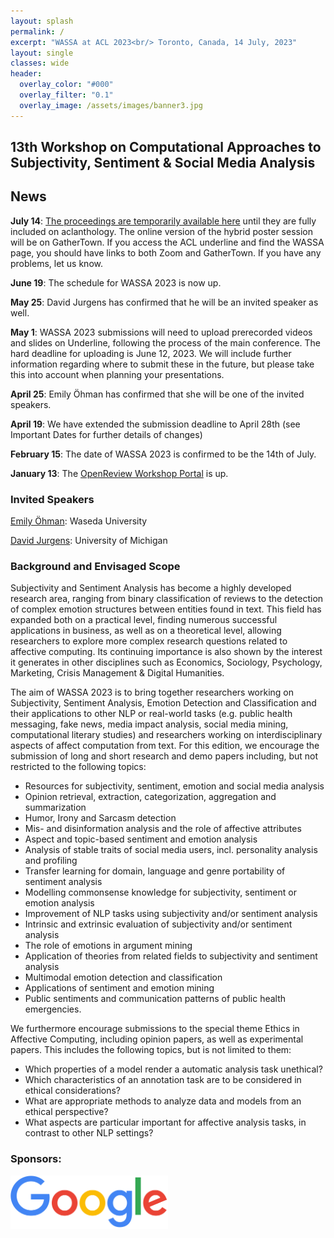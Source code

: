 ```yaml
---
layout: splash
permalink: /
excerpt: "WASSA at ACL 2023<br/> Toronto, Canada, 14 July, 2023"
layout: single
classes: wide
header:
  overlay_color: "#000"
  overlay_filter: "0.1"
  overlay_image: /assets/images/banner3.jpg
---
```


## 13th Workshop on Computational Approaches to Subjectivity, Sentiment & Social Media Analysis

## News

**July 14**: [The proceedings are temporarily available here](./assets/proceedings_2023.pdf) until they are fully included on aclanthology. The online version of the hybrid poster session will be on GatherTown. If you access the ACL underline and find the WASSA page, you should have links to both Zoom and GatherTown. If you have any problems, let us know.

**June 19**: The schedule for WASSA 2023 is now up.

**May 25**: David Jurgens has confirmed that he will be an invited speaker as well.

**May 1**: WASSA 2023 submissions will need to upload prerecorded videos and slides on Underline, following the process of the main conference. The hard deadline for uploading is June 12, 2023. We will include further information regarding where to submit these in the future, but please take this into account when planning your presentations.

**April 25**: Emily Öhman has confirmed that she will be one of the invited speakers.

**April 19**: We have extended the submission deadline to April 28th (see Important Dates for further details of changes)

**February 15**: The date of WASSA 2023 is confirmed to be the 14th of July.

**January 13**: The [OpenReview Workshop Portal](https://openreview.net/group?id=aclweb.org/ACL/2023/Workshop/WASSA) is up.

### Invited Speakers

[Emily Öhman](https://w-rdb.waseda.jp/html/100002999_en.html): Waseda University

[David Jurgens](https://jurgens.people.si.umich.edu/): University of Michigan


### Background and Envisaged Scope
Subjectivity and Sentiment Analysis has become a highly developed research area, ranging from binary classification of reviews to the detection of complex emotion structures between entities found in text. This field has expanded both on a practical level, finding numerous successful applications in business, as well as on a theoretical level, allowing researchers to explore more complex research questions related to affective computing. Its continuing importance is also shown by the interest it generates in other disciplines such as Economics, Sociology, Psychology, Marketing, Crisis Management & Digital Humanities.

The aim of WASSA 2023 is to bring together researchers working on Subjectivity, Sentiment Analysis, Emotion Detection and Classification and their applications to other NLP or real-world tasks (e.g. public health messaging, fake news, media impact analysis, social media mining, computational literary studies) and researchers working on interdisciplinary aspects of affect computation from text. For this edition, we encourage the submission of long and short research and demo papers including, but not restricted to the following topics:


- Resources for subjectivity, sentiment, emotion and social media analysis
- Opinion retrieval, extraction, categorization, aggregation and summarization
- Humor, Irony and Sarcasm detection
- Mis- and disinformation analysis and the role of affective attributes
- Aspect and topic-based sentiment and emotion analysis
- Analysis of stable traits of social media users, incl. personality analysis and profiling
- Transfer learning for domain, language and genre portability of sentiment analysis
- Modelling commonsense knowledge for subjectivity, sentiment or emotion analysis
- Improvement of NLP tasks using subjectivity and/or sentiment analysis
- Intrinsic and extrinsic evaluation of subjectivity and/or sentiment analysis
- The role of emotions in argument mining
- Application of theories from related fields to subjectivity and sentiment analysis
- Multimodal emotion detection and classification
- Applications of sentiment and emotion mining
- Public sentiments and communication patterns of public health emergencies.

We furthermore encourage submissions to the special theme Ethics in Affective Computing, including opinion papers, as well as experimental papers. This includes the following topics, but is not limited to them:

- Which properties of a model render a automatic analysis task unethical?
- Which characteristics of an annotation task are to be considered in ethical considerations?
- What are appropriate methods to analyze data and models from an ethical perspective?
- What aspects are particular important for affective analysis tasks, in contrast to other NLP
settings?



### Sponsors:

<img src="./assets/images/google_logo.png"  width="50%" height="50%">